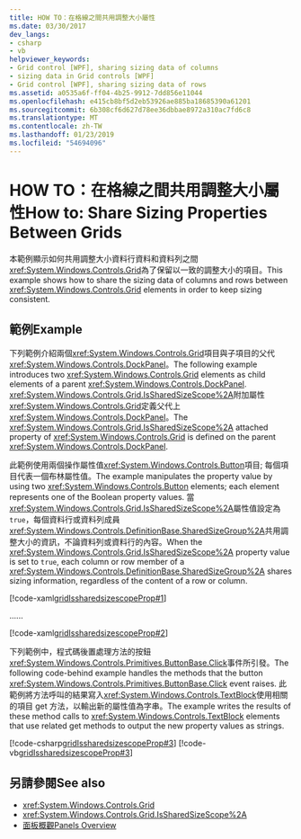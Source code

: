 ```yaml
---
title: HOW TO：在格線之間共用調整大小屬性
ms.date: 03/30/2017
dev_langs:
- csharp
- vb
helpviewer_keywords:
- Grid control [WPF], sharing sizing data of columns
- sizing data in Grid controls [WPF]
- Grid control [WPF], sharing sizing data of rows
ms.assetid: a0535a6f-ff04-4b25-9912-7dd856e11044
ms.openlocfilehash: e415cb8bf5d2eb53926ae885ba18685390a61201
ms.sourcegitcommit: 6b308cf6d627d78ee36dbbae8972a310ac7fd6c8
ms.translationtype: MT
ms.contentlocale: zh-TW
ms.lasthandoff: 01/23/2019
ms.locfileid: "54694096"
---
```

# <a name="how-to-share-sizing-properties-between-grids"></a><span data-ttu-id="0f971-102">HOW TO：在格線之間共用調整大小屬性</span><span class="sxs-lookup"><span data-stu-id="0f971-102">How to: Share Sizing Properties Between Grids</span></span>
<span data-ttu-id="0f971-103">本範例顯示如何共用調整大小資料行資料和資料列之間<xref:System.Windows.Controls.Grid>為了保留以一致的調整大小的項目。</span><span class="sxs-lookup"><span data-stu-id="0f971-103">This example shows how to share the sizing data of columns and rows between <xref:System.Windows.Controls.Grid> elements in order to keep sizing consistent.</span></span>  
  
## <a name="example"></a><span data-ttu-id="0f971-104">範例</span><span class="sxs-lookup"><span data-stu-id="0f971-104">Example</span></span>  
 <span data-ttu-id="0f971-105">下列範例介紹兩個<xref:System.Windows.Controls.Grid>項目與子項目的父代<xref:System.Windows.Controls.DockPanel>。</span><span class="sxs-lookup"><span data-stu-id="0f971-105">The following example introduces two <xref:System.Windows.Controls.Grid> elements as child elements of a parent <xref:System.Windows.Controls.DockPanel>.</span></span> <span data-ttu-id="0f971-106"><xref:System.Windows.Controls.Grid.IsSharedSizeScope%2A>附加屬性<xref:System.Windows.Controls.Grid>定義父代上<xref:System.Windows.Controls.DockPanel>。</span><span class="sxs-lookup"><span data-stu-id="0f971-106">The <xref:System.Windows.Controls.Grid.IsSharedSizeScope%2A> attached property of <xref:System.Windows.Controls.Grid> is defined on the parent <xref:System.Windows.Controls.DockPanel>.</span></span>  
  
 <span data-ttu-id="0f971-107">此範例使用兩個操作屬性值<xref:System.Windows.Controls.Button>項目; 每個項目代表一個布林屬性值。</span><span class="sxs-lookup"><span data-stu-id="0f971-107">The example manipulates the property value by using two <xref:System.Windows.Controls.Button> elements; each element represents one of the Boolean property values.</span></span> <span data-ttu-id="0f971-108">當<xref:System.Windows.Controls.Grid.IsSharedSizeScope%2A>屬性值設定為`true`，每個資料行或資料列成員<xref:System.Windows.Controls.DefinitionBase.SharedSizeGroup%2A>共用調整大小的資訊，不論資料列或資料行的內容。</span><span class="sxs-lookup"><span data-stu-id="0f971-108">When the <xref:System.Windows.Controls.Grid.IsSharedSizeScope%2A> property value is set to `true`, each column or row member of a <xref:System.Windows.Controls.DefinitionBase.SharedSizeGroup%2A> shares sizing information, regardless of the content of a row or column.</span></span>  
  
 [!code-xaml[gridIssharedsizescopeProp#1](../../../../samples/snippets/csharp/VS_Snippets_Wpf/gridIssharedsizescopeProp/CSharp/Window1.xaml#1)]  
  
 <span data-ttu-id="0f971-109">...</span><span class="sxs-lookup"><span data-stu-id="0f971-109">...</span></span>  
  
 [!code-xaml[gridIssharedsizescopeProp#2](../../../../samples/snippets/csharp/VS_Snippets_Wpf/gridIssharedsizescopeProp/CSharp/Window1.xaml#2)]  
  
 <span data-ttu-id="0f971-110">下列範例中，程式碼後置處理方法的按鈕<xref:System.Windows.Controls.Primitives.ButtonBase.Click>事件所引發。</span><span class="sxs-lookup"><span data-stu-id="0f971-110">The following code-behind example handles the methods that the button <xref:System.Windows.Controls.Primitives.ButtonBase.Click> event raises.</span></span> <span data-ttu-id="0f971-111">此範例將方法呼叫的結果寫入<xref:System.Windows.Controls.TextBlock>使用相關的項目 get 方法，以輸出新的屬性值為字串。</span><span class="sxs-lookup"><span data-stu-id="0f971-111">The example writes the results of these method calls to <xref:System.Windows.Controls.TextBlock> elements that use related get methods to output the new property values as strings.</span></span>  
  
 [!code-csharp[gridIssharedsizescopeProp#3](../../../../samples/snippets/csharp/VS_Snippets_Wpf/gridIssharedsizescopeProp/CSharp/Window1.xaml.cs#3)]
 [!code-vb[gridIssharedsizescopeProp#3](../../../../samples/snippets/visualbasic/VS_Snippets_Wpf/gridIssharedsizescopeProp/VisualBasic/Window1.xaml.vb#3)]  
  
## <a name="see-also"></a><span data-ttu-id="0f971-112">另請參閱</span><span class="sxs-lookup"><span data-stu-id="0f971-112">See also</span></span>
- <xref:System.Windows.Controls.Grid>
- <xref:System.Windows.Controls.Grid.IsSharedSizeScope%2A>
- [<span data-ttu-id="0f971-113">面板概觀</span><span class="sxs-lookup"><span data-stu-id="0f971-113">Panels Overview</span></span>](../../../../docs/framework/wpf/controls/panels-overview.md)
